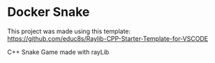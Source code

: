 # Docker Snake
This project was made using this template: https://github.com/educ8s/Raylib-CPP-Starter-Template-for-VSCODE


C++ Snake Game made with rayLib

